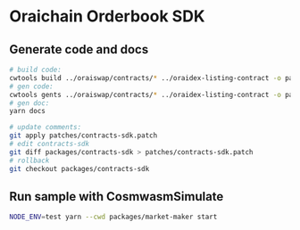# Oraichain Orderbook SDK

## Generate code and docs

```bash
# build code:
cwtools build ../oraiswap/contracts/* ../oraidex-listing-contract -o packages/contracts-build/data
# gen code:
cwtools gents ../oraiswap/contracts/* ../oraidex-listing-contract -o packages/contracts-sdk/src
# gen doc:
yarn docs

# update comments:
git apply patches/contracts-sdk.patch
# edit contracts-sdk
git diff packages/contracts-sdk > patches/contracts-sdk.patch
# rollback
git checkout packages/contracts-sdk
```

## Run sample with CosmwasmSimulate

```bash
NODE_ENV=test yarn --cwd packages/market-maker start
```
